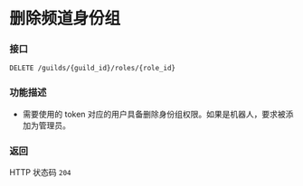 # 删除频道身份组

### 接口
`DELETE /guilds/{guild_id}/roles/{role_id}`

### 功能描述
- 需要使用的 token 对应的用户具备删除身份组权限。如果是机器人，要求被添加为管理员。

### 返回
HTTP 状态码 `204`